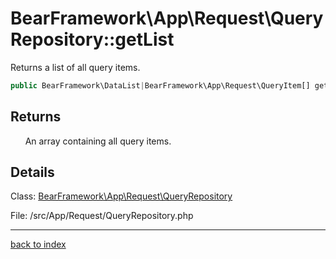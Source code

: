 # BearFramework\App\Request\QueryRepository::getList

Returns a list of all query items.

```php
public BearFramework\DataList|BearFramework\App\Request\QueryItem[] getList ( void )
```

## Returns

&nbsp;&nbsp;&nbsp;&nbsp;&nbsp;&nbsp;An array containing all query items.

## Details

Class: [BearFramework\App\Request\QueryRepository](bearframework.app.request.queryrepository.class.md)

File: /src/App/Request/QueryRepository.php

---

[back to index](index.md)

